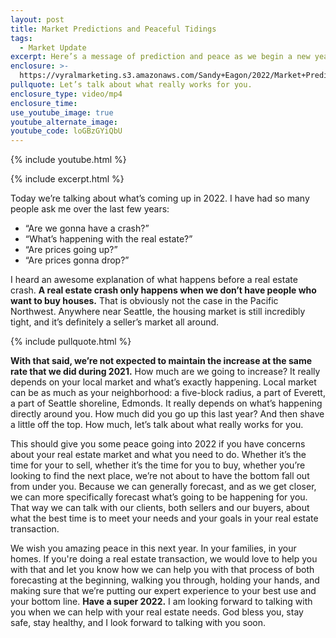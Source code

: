 ```yaml
---
layout: post
title: Market Predictions and Peaceful Tidings
tags:
  - Market Update
excerpt: Here’s a message of prediction and peace as we begin a new year.
enclosure: >-
  https://vyralmarketing.s3.amazonaws.com/Sandy+Eagon/2022/Market+Predictions+and+Peaceful+Tidings.mp4
pullquote: Let’s talk about what really works for you.
enclosure_type: video/mp4
enclosure_time:
use_youtube_image: true
youtube_alternate_image:
youtube_code: loGBzGYiQbU
---
```

{% include youtube.html %}

{% include excerpt.html %}

Today we’re talking about what’s coming up in 2022. I have had so many people ask me over the last few years:

* “Are we gonna have a crash?”&nbsp;
* “What’s happening with the real estate?”&nbsp;
* “Are prices going up?”
* “Are prices gonna drop?”

I heard an awesome explanation of what happens before a real estate crash. **A real estate crash only happens when we don’t have people who want to buy houses.** That is obviously not the case in the Pacific Northwest. Anywhere near Seattle, the housing market is still incredibly tight, and it’s definitely a seller’s market all around.

{% include pullquote.html %}

**With that said, we’re not expected to maintain the increase at the same rate that we did during 2021.** How much are we going to increase? It really depends on your local market and what’s exactly happening. Local market can be as much as your neighborhood: a five-block radius, a part of Everett, a part of Seattle shoreline, Edmonds. It really depends on what’s happening directly around you. How much did you go up this last year? And then shave a little off the top. How much, let’s talk about what really works for you.&nbsp;

This should give you some peace going into 2022 if you have concerns about your real estate market and what you need to do. Whether it’s the time for your to sell, whether it’s the time for you to buy, whether you’re looking to find the next place, we’re not about to have the bottom fall out from under you. Because we can generally forecast, and as we get closer, we can more specifically forecast what’s going to be happening for you. That way we can talk with our clients, both sellers and our buyers, about what the best time is to meet your needs and your goals in your real estate transaction.&nbsp;

We wish you amazing peace in this next year. In your families, in your homes. If you're doing a real estate transaction, we would love to help you with that and let you know how we can help you with that process of both forecasting at the beginning, walking you through, holding your hands, and making sure that we’re putting our expert experience to your best use and your bottom line. **Have a super 2022.** I am looking forward to talking with you when we can help with your real estate needs. God bless you, stay safe, stay healthy, and I look forward to talking with you soon.
